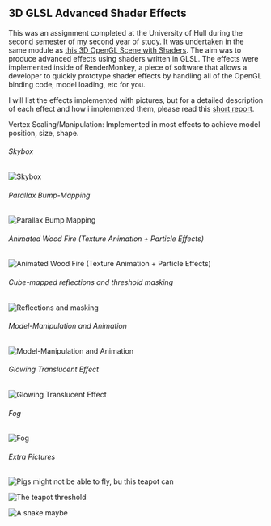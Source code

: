 
## 3D GLSL Advanced Shader Effects

This was an assignment completed at the University of Hull during the second semester of my second year of study. It was undertaken in the same module as [this 3D OpenGL Scene with Shaders](https://samsmithdev.wordpress.com/portfolio/3d-opengl-scene-with-shaders/). The aim was to produce advanced effects using shaders written in GLSL. The effects were implemented inside of RenderMonkey, a piece of software that allows a developer to quickly prototype shader effects by handling all of the OpenGL binding code, model loading, etc for you.

I will list the effects implemented with pictures, but for a detailed description of each effect and how i implemented them, please read this [short report](https://drive.google.com/file/d/1NhITXHD2zVZ9iKmbysgIPEPOZxyHIDIp/view).

Vertex Scaling/Manipulation: Implemented in most effects to achieve model position, size, shape.

###### Skybox

![Skybox](https://i.imgur.com/jD8mkYD.png)

###### Parallax Bump-Mapping

![Parallax Bump Mapping](https://i.imgur.com/J1g38oT.png)

###### Animated Wood Fire (Texture Animation + Particle Effects)

![Animated Wood Fire (Texture Animation + Particle Effects)](https://i.imgur.com/vPz07Xb.png)

###### Cube-mapped reflections and threshold masking

![Reflections and masking](https://i.imgur.com/6Py5FqX.png)

###### Model-Manipulation and Animation

![Model-Manipulation and Animation](https://i.imgur.com/nNigE5A.png)

###### Glowing Translucent Effect

![Glowing Translucent Effect](https://i.imgur.com/p0DARbA.png)

###### Fog

![Fog](https://i.imgur.com/jKeYYf4.png)

###### Extra Pictures

![Pigs might not be able to fly, bu this teapot can](https://i.imgur.com/5CZuJPf.png)

![The teapot threshold](https://i.imgur.com/wKeJpRX.jpg)

![A snake maybe](https://i.imgur.com/4HzWlXI.png)
